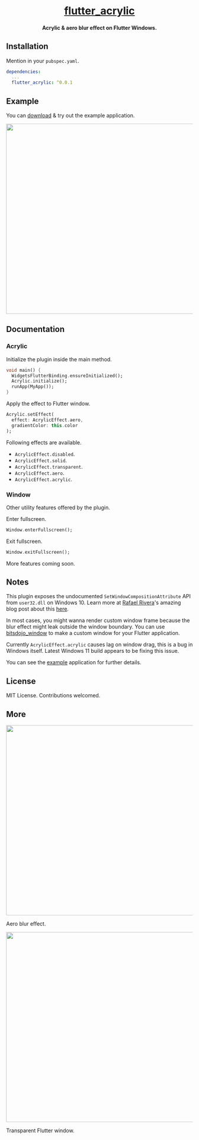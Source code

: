 <h1 align="center"><a href="https://github.com/alexmercerind/flutter_acrylic">flutter_acrylic</a></h1>
<h4 align="center">Acrylic & aero blur effect on Flutter Windows.</h4>


## Installation

Mention in your `pubspec.yaml`.
```yaml
dependencies:
  ...
  flutter_acrylic: ^0.0.1
```

## Example

You can [download](https://github.com/alexmercerind/flutter_acrylic/releases/download/v0.0.1/flutter_acrylic_example.zip) & try out the example application.

<img src='https://github.com/alexmercerind/flutter_acrylic/blob/assets/acrylic.jpg' height='512'></img>

## Documentation

### Acrylic

Initialize the plugin inside the main method.

```dart
void main() {
  WidgetsFlutterBinding.ensureInitialized();
  Acrylic.initialize();
  runApp(MyApp());
}
```

Apply the effect to Flutter window.

```dart
Acrylic.setEffect(
  effect: AcrylicEffect.aero,
  gradientColor: this.color
);
```

Following effects are available.
- `AcrylicEffect.disabled`.
- `AcrylicEffect.solid`.
- `AcrylicEffect.transparent`.
- `AcrylicEffect.aero`.
- `AcrylicEffect.acrylic`.

### Window

Other utility features offered by the plugin.

Enter fullscreen.

```dart
Window.enterFullscreen();
```

Exit fullscreen.

```dart
Window.exitFullscreen();
```

More features coming soon.

## Notes

This plugin exposes the undocumented `SetWindowCompositionAttribute` API from `user32.dll` on Windows 10.
Learn more at [Rafael Rivera](https://github.com/riverar)'s amazing blog post about this [here](https://withinrafael.com/2015/07/08/adding-the-aero-glass-blur-to-your-windows-10-apps).

In most cases, you might wanna render custom window frame because the blur effect might leak outside the window boundary.
You can use [bitsdojo_window](https://github.com/bitsdojo/bitsdojo_window) to make a custom window for your Flutter application.

Currently `AcrylicEffect.acrylic` causes lag on window drag, this is a bug in Windows itself. Latest Windows 11 build appears to be fixing this issue.

You can see the [example](https://github.com/alexmercerind/flutter_acrylic/blob/master/example/lib/main.dart) application for further details.

## License

MIT License. Contributions welcomed. 

## More

<img src='https://github.com/alexmercerind/flutter_acrylic/blob/assets/aero.jpg' height='512'></img>

Aero blur effect.

<img src='https://github.com/alexmercerind/flutter_acrylic/blob/assets/transparent.jpg' height='512'></img>

Transparent Flutter window.
